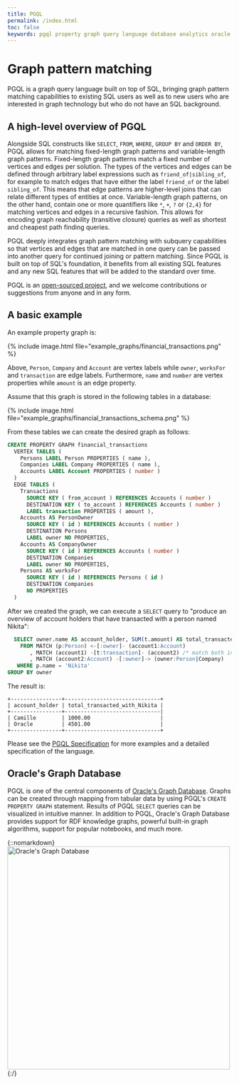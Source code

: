 ```yaml
---
title: PGQL
permalink: /index.html
toc: false
keywords: pgql property graph query language database analytics oracle sql standard gql cypher opencypher sparql gsql pgx big data spatial
---
```


Graph pattern matching
====================================

PGQL is a graph query language built on top of SQL, bringing graph pattern matching capabilities to existing SQL users as well as to new users who are interested in graph technology but who do not have an SQL background.

A high-level overview of PGQL
-----------------------------

Alongside SQL constructs like `SELECT`, `FROM`, `WHERE`, `GROUP BY` and `ORDER BY`, PGQL allows for matching fixed-length graph patterns and variable-length graph patterns.
Fixed-length graph patterns match a fixed number of vertices and edges per solution.
The types of the vertices and edges can be defined through arbitrary label expressions such as `friend_of|sibling_of`, for example to match edges that have either the label `friend_of` or the label `sibling_of`.
This means that edge patterns are higher-level joins that can relate different types of entities at once.
Variable-length graph patterns, on the other hand, contain one or more quantifiers like `*`, `+`, `?` or `{2,4}` for matching vertices and edges in a recursive fashion.
This allows for encoding graph reachability (transitive closure) queries as well as shortest and cheapest path finding queries.

PGQL deeply integrates graph pattern matching with subquery capabilities so that vertices and edges that are matched in one query can be passed into another query for continued joining or pattern matching.
Since PGQL is built on top of SQL's foundation, it benefits from all existing SQL features and any new SQL features that will be added to the standard over time.

PGQL is an [open-sourced project](https://github.com/oracle/pgql-lang), and we welcome contributions or suggestions from anyone and in any form.

A basic example
----------

An example property graph is:

{% include image.html file="example_graphs/financial_transactions.png" %}

Above, `Person`, `Company` and `Account` are vertex labels while `owner`, `worksFor` and `transaction` are edge labels.
Furthermore, `name` and `number` are vertex properties while `amount` is an edge property.

Assume that this graph is stored in the following tables in a database:

{% include image.html file="example_graphs/financial_transactions_schema.png" %}

From these tables we can create the desired graph as follows:

```sql
CREATE PROPERTY GRAPH financial_transactions
  VERTEX TABLES (
    Persons LABEL Person PROPERTIES ( name ),
    Companies LABEL Company PROPERTIES ( name ),
    Accounts LABEL Account PROPERTIES ( number )
  )
  EDGE TABLES (
    Transactions
      SOURCE KEY ( from_account ) REFERENCES Accounts ( number )
      DESTINATION KEY ( to_account ) REFERENCES Accounts ( number )
      LABEL transaction PROPERTIES ( amount ),
    Accounts AS PersonOwner
      SOURCE KEY ( id ) REFERENCES Accounts ( number )
      DESTINATION Persons
      LABEL owner NO PROPERTIES,
    Accounts AS CompanyOwner
      SOURCE KEY ( id ) REFERENCES Accounts ( number )
      DESTINATION Companies
      LABEL owner NO PROPERTIES,
    Persons AS worksFor
      SOURCE KEY ( id ) REFERENCES Persons ( id )
      DESTINATION Companies
      NO PROPERTIES
  )
```

After we created the graph, we can execute a `SELECT` query to "produce an overview of account holders that have transacted with a person named Nikita":

```sql
  SELECT owner.name AS account_holder, SUM(t.amount) AS total_transacted_with_Nikita
    FROM MATCH (p:Person) <-[:owner]- (account1:Account)
       , MATCH (account1) -[t:transaction]- (account2) /* match both incoming and outgoing transactions */
       , MATCH (account2:Account) -[:owner]-> (owner:Person|Company)
   WHERE p.name = 'Nikita'
GROUP BY owner
```

The result is:

```
+----------------+------------------------------+
| account_holder | total_transacted_with_Nikita |
+----------------+------------------------------|
| Camille        | 1000.00                      |
| Oracle         | 4501.00                      |
+----------------+------------------------------+
```

Please see the [PGQL Specification](spec/latest/) for more examples and a detailed specification of the language.

Oracle's Graph Database
----------------------------

PGQL is one of the central components of [Oracle's Graph Database](https://www.oracle.com/database/graph/).
Graphs can be created through mapping from tabular data by using PGQL's `CREATE PROPERTY GRAPH` statement.
Results of PGQL `SELECT` queries can be visualized in intuitive manner.
In addition to PGQL, Oracle's Graph Database provides support for RDF knowledge graphs, powerful built-in graph algorithms, support for popular notebooks, and much more.

{::nomarkdown}
<a href="https://www.oracle.com/database/graph/">
  <img src="images/oracle_graph_database.png" alt="Oracle's Graph Database" style="width:500px;">
</a>
{:/}
